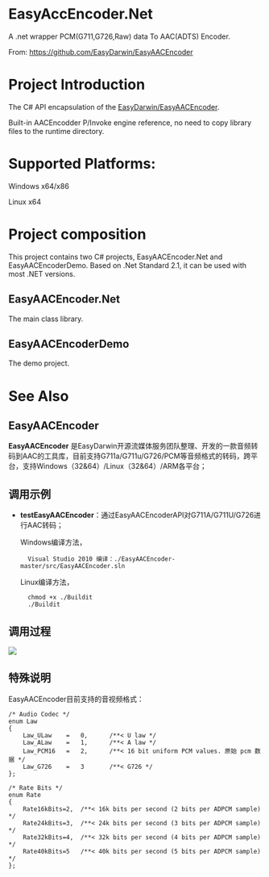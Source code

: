# EasyAccEncoder.Net
A .net wrapper PCM(G711,G726,Raw) data To AAC(ADTS) Encoder.

From: https://github.com/EasyDarwin/EasyAACEncoder

# Project Introduction
 The C# API encapsulation of the [EasyDarwin/EasyAACEncoder](https://github.com/EasyDarwin/EasyAACEncoder).
 
 Built-in AACEncodder P/Invoke engine reference, no need to copy library files to the runtime directory.

# Supported Platforms:
Windows x64/x86

Linux x64
 
# Project composition
 This project contains two C# projects, EasyAACEncoder.Net and EasyAACEncoderDemo. Based on .Net Standard 2.1, it can be used with most .NET versions.
 
 ## EasyAACEncoder.Net
 The main class library.
 
 ## EasyAACEncoderDemo
 The demo project.

# See Also

## EasyAACEncoder ##

**EasyAACEncoder** 是EasyDarwin开源流媒体服务团队整理、开发的一款音频转码到AAC的工具库，目前支持G711a/G711u/G726/PCM等音频格式的转码，跨平台，支持Windows（32&64）/Linux（32&64）/ARM各平台；

## 调用示例 ##

- **testEasyAACEncoder**：通过EasyAACEncoderAPI对G711A/G711U/G726进行AAC转码；

	Windows编译方法，

    	Visual Studio 2010 编译：./EasyAACEncoder-master/src/EasyAACEncoder.sln

	Linux编译方法，
		
		chmod +x ./Buildit
		./Buildit


## 调用过程 ##
![](http://www.easydarwin.org/skin/easydarwin/images/easyaacencoder20180822.png)


## 特殊说明 ##
EasyAACEncoder目前支持的音视频格式：

	/* Audio Codec */
	enum Law
	{
		Law_ULaw	=	0, 		/**< U law */
		Law_ALaw	=	1, 		/**< A law */
		Law_PCM16	=	2, 		/**< 16 bit uniform PCM values. 原始 pcm 数据 */  
		Law_G726	=	3		/**< G726 */
	};
	
	/* Rate Bits */
	enum Rate
	{
		Rate16kBits=2,	/**< 16k bits per second (2 bits per ADPCM sample) */
		Rate24kBits=3,	/**< 24k bits per second (3 bits per ADPCM sample) */
		Rate32kBits=4,	/**< 32k bits per second (4 bits per ADPCM sample) */
		Rate40kBits=5	/**< 40k bits per second (5 bits per ADPCM sample) */
	};
